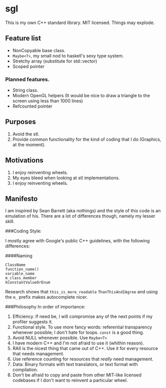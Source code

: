 sgl
===

This is my own C++ standard library. MIT licensed. Things may explode.

Feature list
------------
* NonCopyable base class.
* `Maybe<T>`, my small nod to haskell's sexy type system.
* Stretchy array (substitute for std::vector)
* Scoped pointer

### Planned features.
* String class.
* Modern OpenGL helpers (It would be nice to draw a triangle to the screen using less than 1000 lines)
* Refcounted pointer

Purposes
--------
1. Avoid the stl.
2. Provide common functionality for the kind of coding that I do (Graphics, at the moment).

Motivations
-----------
1. I enjoy reinventing wheels.
2. My eyes bleed when looking at stl implementations.
3. I enjoy reinventing wheels.

Manifesto
---------
I am inspired by Sean Barrett (aka nothings) and the style of this code is an emulation of his.
There are a lot of differences though, namely my lesser skill.

###Coding Style:

I mostly agree with Google's public C++ guidelines, with the following differences:

####Naming
```
ClassName
function_name()
variable_name
m_class_member
kConstantValueOrEnum
```
Research shows that `this_is_more_readable` `ThanThisAndIAgree` and using the `m_` prefix makes autocomplete nicer.

###Philosophy
In order of importance:

1. Efficiency. If need be, I will compromise any of the next points if my profiler suggests it.
2. Functional style. To use more fancy words: referential transparency whenever possible; I don't hate for loops. `const` is a good thing.
3. Avoid NULL whenever possible. Use `Maybe<T>`
4. I have modern C++ and I'm not afraid to use it (whithin reason).
5. RAII is the nicest thing that came out of C++. Use it for every resource that needs management.
6. Use reference counting for resources that *really* need management.
7. Data: Binary formats with text translators, or text format with compilation.
8. Don't be afraid to copy and paste from other MIT-like licensed codebases if I don't want to reinvent a particular wheel.
